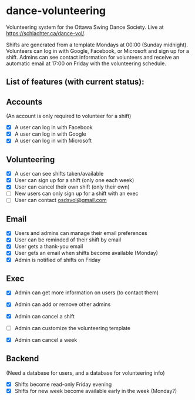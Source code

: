 # dance-volunteering
Volunteering system for the Ottawa Swing Dance Society. Live at https://schlachter.ca/dance-vol/.

Shifts are generated from a template Mondays at 00:00 (Sunday midnight). Volunteers can log in with Google, Facebook, or Microsoft and sign up for a shift. Admins can see contact information for volunteers and receive an automatic email at 17:00 on Friday with the volunteering schedule.


## List of features (with current status):

Accounts
--------
(An account is only required to volunteer for a shift)
- [X] A user can log in with Facebook
- [X] A user can log in with Google
- [X] A user can log in with Microsoft

Volunteering
------------
- [X] A user can see shifts taken/available
- [X] User can sign up for a shift (only one each week)
- [X] User can cancel their own shift (only their own)
- [ ] New users can only sign up for a shift with an exec
- [ ] User can contact osdsvol@gmail.com

Email
-----
- [X] Users and admins can manage their email preferences
- [X] User can be reminded of their shift by email
- [X] User gets a thank-you email
- [X] User gets an email when shifts become available (Monday)
- [X] Admin is notified of shifts on Friday

Exec
----
- [X] Admin can get more information on users (to contact them)
- [X] Admin can add or remove other admins
- [X] Admin can cancel a shift
- [ ] Admin can customize the volunteering template
- [X] Admin can cancel a week


Backend
-------
(Need a database for users, and a database for volunteering info)
- [X] Shifts become read-only Friday evening
- [X] Shifts for new week become available early in the week (Monday?)
